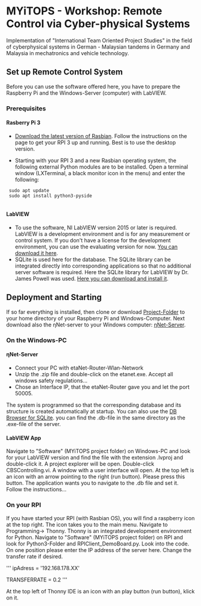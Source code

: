 # MYiTOPS - Workshop: Remote Control via Cyber-physical Systems
Implementation of "International Team Oriented Project Studies" in the field of cyberphysical systems in German - Malaysian tandems in Germany and Malaysia in mechatronics and vehicle technology.

## Set up Remote Control System

Before you can use the software offered here, you have to prepare the Raspberry Pi and the Windows-Server (computer) with LabVIEW. 

### Prerequisites
#### Rasberry Pi 3
 * [Download the latest version of Rasbian](https://www.raspberrypi.org/downloads/raspbian/). Follow the instructions on the page to get your RPI 3 up and running. Best is to use the desktop version. 

 * Starting with your RPI 3 and a new Rasbian operating system, the following external Python modules are to be installed. Open a terminal window (LXTerminal, a black monitor icon in the menu) and enter the following:

```
 sudo apt update
 sudo apt install python3-pyside
 
 ```
 
 #### LabVIEW
* To use the software, NI LabVIEW version 2015 or later is required. LabVIEW is a development environment and is for any measurement or control system. If you don't have a license for the development environment, you can use the evaluating version for now. [You can download it here](http://www.ni.com/de-de/shop/labview.html). 
* SQLite is used here for the database. The SQLite library can be integrated directly into corresponding applications so that no additional server software is required. Here the SQLite library for LabVIEW by Dr. James Powell was used. [Here you can download and install it](http://sine.ni.com/nips/cds/view/p/lang/de/nid/212894). 

## Deployment and Starting
If so far everything is installed, then clone or download [Project-Folder](https://github.com/IKKUengine/MYiTOPS/archive/master.zip) to your home directory of your Raspberry Pi and Windows-Computer. Next download also the ηNet-server to your Windows computer: [ηNet-Server](https://github.com/IKKUengine/ThreadedQtEtaNetServer/blob/master/bin/EtaNetServerV0_9_4.zip).
### On the Windows-PC
#### ηNet-Server
* Connect your PC with etaNet-Router-Wlan-Network
* Unzip the .zip file and double-click on the etanet.exe. Accept all windows safety regulations...
* Chose an Interface IP, that the etaNet-Router gave you and let the port 50005.

The system is programmed so that the corresponding database and its structure is created automatically at startup. You can also use the [DB Browser for SQLite](https://sqlitebrowser.org/). you can find the .db-file in the same directory as the .exe-file of the server.

#### LabVIEW App
Navigate to "Software" (MYiTOPS project folder) on Windows-PC and look for your LabVIEW version and find the file with the extension .lvproj and double-click it. 
A project explorer will be open. Double-click CBSControlling.vi. A window with a user interface will open. At the top left is an icon with an arrow pointing to the right (run button). Please press this button. The application wants you to navigate to the .db file and set it. Follow the instructions...

### On your RPI
If you have started your RPI (with Rasbian OS), you will find a raspberry icon at the top right. The icon takes you to the main menu. Navigate to Programming-> Thonny. Thonny is an integrated development environment for Python. Navigate to "Software" (MYiTOPS project folder) on RPI and look for Python3-Folder and RPIClient_DemoBoard.py. Look into the code. On one position please enter the IP address of the server here. Change the transfer rate if desired.

'''
ipAdress = '192.168.178.XX'

TRANSFERRATE = 0.2
'''

At the top left of Thonny IDE is an icon with an play button (run button), klick on it.


